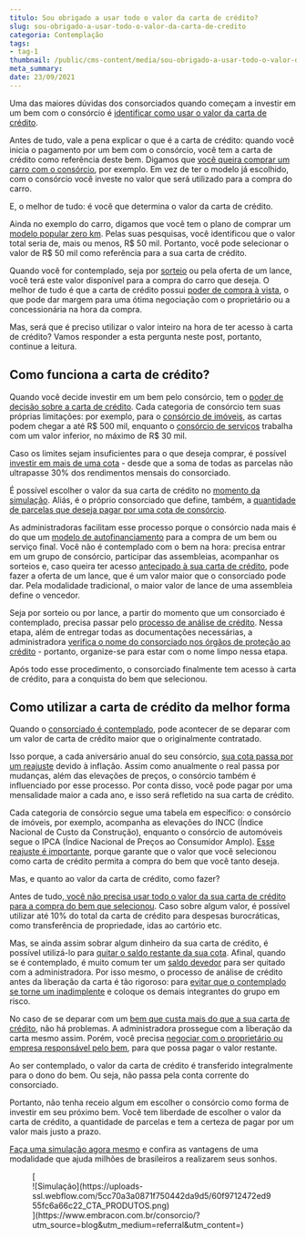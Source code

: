 ```yaml
---
titulo: Sou obrigado a usar todo o valor da carta de crédito?
slug: sou-obrigado-a-usar-todo-o-valor-da-carta-de-credito
categoria: Contemplação
tags:
- tag-1
thumbnail: /public/cms-content/media/sou-obrigado-a-usar-todo-o-valor-da-carta-de-credito.jpg
meta_summary: 
date: 23/09/2021
---
```

Uma das maiores dúvidas dos consorciados quando começam a investir em um bem com o consórcio é [identificar como usar o valor da carta de crédito](https://www.embracon.com.br/blog/o-que-e-a-carta-de-credito-como-funciona-e-como-usar).

Antes de tudo, vale a pena explicar o que é a carta de crédito: quando você inicia o pagamento por um bem com o consórcio, você tem a carta de crédito como referência deste bem. Digamos que [você queira comprar um carro com o consórcio](https://www.embracon.com.br/blog/pensando-em-comprar-um-carro-saiba-o-que-levar-em-consideracao), por exemplo. Em vez de ter o modelo já escolhido, com o consórcio você investe no valor que será utilizado para a compra do carro.

E, o melhor de tudo: é você que determina o valor da carta de crédito.

Ainda no exemplo do carro, digamos que você tem o plano de comprar um [modelo popular zero km](https://www.embracon.com.br/blog/conquiste-seu-carro-zero-km-com-um-consorcio). Pelas suas pesquisas, você identificou que o valor total seria de, mais ou menos, R$ 50 mil. Portanto, você pode selecionar o valor de R$ 50 mil como referência para a sua carta de crédito.

Quando você for contemplado, seja por [sorteio](https://www.embracon.com.br/conhecaoconsorcio/como-sao-realizados-os-sorteios-nas-assembleias) ou pela oferta de um lance, você terá este valor disponível para a compra do carro que deseja. O melhor de tudo é que a carta de crédito possui [poder de compra à vista](https://www.embracon.com.br/blog/pagar-a-vista-ou-parcelado-o-que-e-melhor), o que pode dar margem para uma ótima negociação com o proprietário ou a concessionária na hora da compra.

Mas, será que é preciso utilizar o valor inteiro na hora de ter acesso à carta de crédito? Vamos responder a esta pergunta neste post, portanto, continue a leitura.

Como funciona a carta de crédito? 
----------------------------------

Quando você decide investir em um bem pelo consórcio, tem o [poder de decisão sobre a carta de crédito](https://www.embracon.com.br/blog/tudo-o-que-voce-precisa-saber-sobre-a-carta-de-credito-de-consorcios). Cada categoria de consórcio tem suas próprias limitações: por exemplo, para o [consórcio de imóveis](https://www.embracon.com.br/blog/como-funciona-consorcio-de-imoveis), as cartas podem chegar a até R$ 500 mil, enquanto o [consórcio de serviços](https://www.embracon.com.br/blog/consorcio-de-servicos-tudo-o-que-voce-precisa-saber-sobre-o-assunto) trabalha com um valor inferior, no máximo de R$ 30 mil.

Caso os limites sejam insuficientes para o que deseja comprar, é possível [investir em mais de uma cota](https://www.embracon.com.br/blog/afinal-posso-fazer-mais-de-um-consorcio-ao-mesmo-tempo-entenda) - desde que a soma de todas as parcelas não ultrapasse 30% dos rendimentos mensais do consorciado.

É possível escolher o valor da sua carta de crédito no [momento da simulação](https://www.embracon.com.br/blog/descubra-como-fazer-uma-simulacao-no-consorcio). Aliás, é o próprio consorciado que define, também, a [quantidade de parcelas que deseja pagar por uma cota de consórcio](https://www.embracon.com.br/blog/como-calcular-as-parcelas-no-consorcio).

As administradoras facilitam esse processo porque o consórcio nada mais é do que um [modelo de autofinanciamento](https://www.embracon.com.br/blog/autofinanciamento-o-que-e-e-como-um-consorcio-pode-ajuda-lo) para a compra de um bem ou serviço final. Você não é contemplado com o bem na hora: precisa entrar em um grupo de consórcio, participar das assembleias, acompanhar os sorteios e, caso queira ter acesso [antecipado à sua carta de crédito](https://www.embracon.com.br/blog/antecipar-um-consorcio-descubra-aqui), pode fazer a oferta de um lance, que é um valor maior que o consorciado pode dar. Pela modalidade tradicional, o maior valor de lance de uma assembleia define o vencedor.

Seja por sorteio ou por lance, a partir do momento que um consorciado é contemplado, precisa passar pelo [processo de análise de crédito](https://www.embracon.com.br/blog/como-funciona-a-analise-de-credito-no-consorcio). Nessa etapa, além de entregar todas as documentações necessárias, a administradora [verifica o nome do consorciado nos órgãos de proteção ao crédito](https://www.embracon.com.br/blog/o-que-e-o-spc-serasa-e-como-ele-influencia-na-sua-vida-financeira) - portanto, organize-se para estar com o nome limpo nessa etapa.

Após todo esse procedimento, o consorciado finalmente tem acesso à carta de crédito, para a conquista do bem que selecionou.

Como utilizar a carta de crédito da melhor forma 
-------------------------------------------------

Quando o [consorciado é contemplado](https://www.embracon.com.br/conhecaoconsorcio/como-proceder-apos-a-contemplacao), pode acontecer de se deparar com um valor de carta de crédito maior que o originalmente contratado.

Isso porque, a cada aniversário anual do seu consórcio, [sua cota passa por um reajuste](https://www.embracon.com.br/blog/reajuste-do-consorcio-entenda) devido à inflação. Assim como anualmente o real passa por mudanças, além das elevações de preços, o consórcio também é influenciado por esse processo. Por conta disso, você pode pagar por uma mensalidade maior a cada ano, e isso será refletido na sua carta de crédito.

Cada categoria de consórcio segue uma tabela em específico: o consórcio de imóveis, por exemplo, acompanha as elevações do INCC (Índice Nacional de Custo da Construção), enquanto o consórcio de automóveis segue o IPCA (Índice Nacional de Preços ao Consumidor Amplo). [Esse reajuste é importante](https://www.embracon.com.br/blog/reajuste-consorcio-como-e-feito), porque garante que o valor que você selecionou como carta de crédito permita a compra do bem que você tanto deseja.

Mas, e quanto ao valor da carta de crédito, como fazer?

Antes de tudo,[ você não precisa usar todo o valor da sua carta de crédito para a compra do bem que selecionou](https://www.embracon.com.br/blog/correcao-carta-de-credito-consorcio). Caso sobre algum valor, é possível utilizar até 10% do total da carta de crédito para despesas burocráticas, como transferência de propriedade, idas ao cartório etc.

Mas, se ainda assim sobrar algum dinheiro da sua carta de crédito, é possível utilizá-lo para [quitar o saldo restante da sua cota](https://www.embracon.com.br/blog/como-quitar-a-cota-de-consorcio). Afinal, quando se é contemplado, é muito comum ter um [saldo devedor](https://www.embracon.com.br/conhecaoconsorcio/o-que-e-saldo-devedor) para ser quitado com a administradora. Por isso mesmo, o processo de análise de crédito antes da liberação da carta é tão rigoroso: para [evitar que o contemplado se torne um inadimplente](https://www.embracon.com.br/blog/nao-consigo-pagar-meu-consorcio-e-agora) e coloque os demais integrantes do grupo em risco.

No caso de se deparar com um [bem que custa mais do que a sua carta de crédito](https://www.embracon.com.br/blog/e-possivel-comprar-um-bem-maior-do-que-minha-carta-de-credito-a-embracon-responde), não há problemas. A administradora prossegue com a liberação da carta mesmo assim. Porém, você precisa [negociar com o proprietário ou empresa responsável pelo bem](https://www.embracon.com.br/blog/4-dicas-para-conseguir-uma-boa-negociacao-na-hora-de-adquirir-o-seu-bem), para que possa pagar o valor restante.

Ao ser contemplado, o valor da carta de crédito é transferido integralmente para o dono do bem. Ou seja, não passa pela conta corrente do consorciado.

Portanto, não tenha receio algum em escolher o consórcio como forma de investir em seu próximo bem. Você tem liberdade de escolher o valor da carta de crédito, a quantidade de parcelas e tem a certeza de pagar por um valor mais justo a prazo.

[Faça uma simulação agora mesmo](https://www.embracon.com.br/) e confira as vantagens de uma modalidade que ajuda milhões de brasileiros a realizarem seus sonhos.

<figure class="w-richtext-figure-type-image w-richtext-align-center">[<div>![Simulação](https://uploads-ssl.webflow.com/5cc70a3a0871f750442da9d5/60f9712472ed955fc6a66c22_CTA_PRODUTOS.png)</div>](https://www.embracon.com.br/consorcio/?utm_source=blog&utm_medium=referral&utm_content=)</figure>
